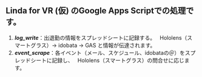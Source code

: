 ## Linda for VR (仮) のGoogle Apps Scriptでの処理です。   

 1. ***log_write***：出退勤の情報をスプレッドシートに記録する。  
    Hololens（スマートグラス）→ idobata → GAS と情報が伝達されます。
 2. ***event_scrape***：各イベント（メール、スケジュール、idobataの＠）をスプレッドシートに記録し、   
    Hololens（スマートグラス）の問合せに応じます。
